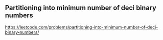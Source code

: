## Partitioning into minimum number of deci binary numbers
https://leetcode.com/problems/partitioning-into-minimum-number-of-deci-binary-numbers/
